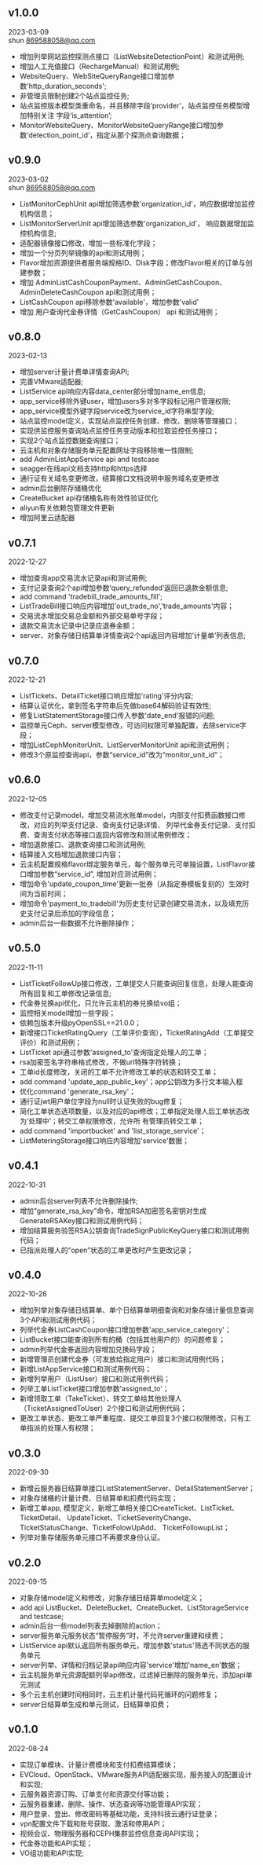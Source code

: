 ## v1.0.0
2023-03-09  
shun <869588058@qq.com>

* 增加列举网站监控探测点接口（ListWebsiteDetectionPoint）和测试用例;
* 增加人工充值接口（RechargeManual）和测试用例;
* WebsiteQuery、WebSiteQueryRange接口增加参数'http_duration_seconds';
* 非管理员限制创建2个站点监控任务;
* 站点监控版本模型类重命名，并且移除字段‘provider’，站点监控任务模型增加特别关注
字段‘is_attention’;
* MonitorWebsiteQuery、MonitorWebsiteQueryRange接口增加参数‘detection_point_id’，指定从那个探测点查询数据；

## v0.9.0
2023-03-02  
shun <869588058@qq.com>

* ListMonitorCephUnit api增加筛选参数'organization_id'，响应数据增加监控机构信息；
* ListMonitorServerUnit api增加筛选参数'organization_id'， 响应数据增加监控机构信息;
* 适配器镜像接口修改，增加一些标准化字段；
* 增加一个分页列举镜像的api和测试用例；
* Flavor增加资源提供者服务端规格ID、Disk字段；修改Flavor相关的订单与创建参数；
* 增加 AdminListCashCouponPayment、AdminGetCashCoupon、AdminDeleteCashCoupon api和测试用例；
* ListCashCoupon api移除参数'available'，增加参数'valid'
* 增加 用户查询代金券详情（GetCashCoupon） api 和测试用例；


## v0.8.0
2023-02-13
* 增加server计量计费单详情查询API;
* 完善VMware适配器;
* ListService api响应内容data_center部分增加name_en信息;
* app_service移除外键user，增加users多对多字段标记用户管理权限;
* app_service模型外键字段service改为service_id字符串型字段;
* 站点监控model定义，实现站点监控任务创建、修改、删除等管理接口；
* 实现供监控服务查询站点监控任务变动版本和拉取监控任务接口；
* 实现2个站点监控数据查询接口；
* 云主机和对象存储服务单元配置网址字段移除唯一性限制;
* add AdminListAppService api and testcase
* seagger在线api文档支持http和https选择
* 通行证有关域名变更修改，结算接口文档说明中服务域名变更修改
* admin后台删除存储桶优化
* CreateBucket api存储桶名称有效性验证优化
* aliyun有关依赖包管理文件更新
* 增加阿里云适配器

## v0.7.1
2022-12-27
* 增加查询app交易流水记录api和测试用例;  
* 支付记录查询2个api增加参数‘query_refunded’返回已退款金额信息;  
* add command 'tradebill_trade_amounts_fill';
* ListTradeBill接口响应内容增加'out_trade_no','trade_amounts'内容；  
* 交易流水增加交易总金额和外部交易单号字段；  
* 退款交易流水记录中记录应退券金额；  
* server、对象存储日结算单详情查询2个api返回内容增加‘计量单’列表信息;  

## v0.7.0
2022-12-21
* ListTickets、DetailTicket接口响应增加'rating'评分内容;   
* 结算认证优化，拿到签名字符串后先做base64解码验证有效性;    
* 修复ListStatementStorage接口传入参数'date_end'报错的问题;  
* 监控单元Ceph、server模型修改，可访问权限可单独配置，去除service字段；  
* 增加ListCephMonitorUnit、ListServerMonitorUnit api和测试用例；  
* 修改3个原监控查询api，参数“service_id”改为“monitor_unit_id”；  

## v0.6.0
2022-12-05    
* 修改支付记录model，增加交易流水账单model，内部支付扣费函数接口修改，对应的列举支付记录、查询支付记录详情、
  列举代金券支付记录、支付扣费、查询支付状态等接口返回内容修改和测试用例修改；  
* 增加退款接口、退款查询接口和测试用例; 
* 结算接入文档增加退款接口内容；  
* 云主机配置规格flavor绑定服务单元，每个服务单元可单独设置，ListFlavor接口增加参数“service_id”, 增加对应测试用例；
* 增加命令'update_coupon_time'更新一批券（从指定券模板复刻的）生效时间为当前时间；  
* 增加命令'payment_to_tradebill'为历史支付记录创建交易流水，以及填充历史支付记录后添加的字段信息；
* admin后台一些数据不允许删除操作；

## v0.5.0
2022-11-11   
* ListTicketFollowUp接口修改，工单提交人只能查询回复信息，处理人能查询所有回复和工单修改记录信息;  
* 代金券兑换api优化，只允许云主机的券兑换给vo组； 
* 监控相关model增加一些字段；
* 依赖包版本升级pyOpenSSL==21.0.0；
* 新增接口TicketRatingQuery（工单评价查询），TicketRatingAdd（工单提交评价）和测试用例； 
* ListTicket api通过参数'assigned_to'查询指定处理人的工单； 
* rsa加密签名字符串格式修改，不做url特殊字符转换；
* 工单id长度修改，关闭的工单不允许修改工单的状态和转交工单； 
* add command 'update_app_public_key'；app公钥改为多行文本输入框
* 优化command 'generate_rsa_key'；
* 通行证jwt用户单位字段为null时认证失败的bug修复；
* 简化工单状态选项数量，以及对应的api修改；工单指定处理人后工单状态改为‘处理中’；转交工单权限修改，允许所
有管理员转交工单；
* add command 'importbucket' and 'list_storage_service'；
* ListMeteringStorage接口响应内容增加'service'数据；

## v0.4.1
2022-10-31
* admin后台server列表不允许删除操作;  
* 增加“generate_rsa_key”命令，增加RSA加密签名密钥对生成GenerateRSAKey接口和测试用例代码；  
* 增加结算服务验签RSA公钥查询TradeSignPublicKeyQuery接口和测试用例代码；
* 已指派处理人的“open”状态的工单更改时产生更改记录；  

## v0.4.0
2022-10-26   
* 增加列举对象存储日结算单、单个日结算单明细查询和对象存储计量信息查询3个API和测试用例代码； 
* 列举代金券ListCashCoupon接口增加参数'app_service_category'； 
* ListBucket接口能查询到所有的桶（包括其他用户的）的问题修复； 
* admin列举代金券返回内容增加兑换码字段； 
* 新增管理员创建代金券（可发放给指定用户）接口和测试用例代码；
* 新增ListAppService接口和测试用例代码；
* 新增列举用户（ListUser）接口和测试用例代码；
* 列举工单ListTicket接口增加参数'assigned_to'；
* 新增领取工单（TakeTicket）、转交工单给其他处理人（TicketAssignedToUser）2个接口和测试用例代码；  
* 更改工单状态、更改工单严重程度、提交工单回复3个接口权限修改，只有工单指派的处理人有权限； 

## v0.3.0
2022-09-30
* 新增云服务器日结算单接口ListStatementServer、DetailStatementServer；
* 对象存储桶的计量计费、日结算单和扣费代码实现；
* 新增工单app, 模型定义，新增工单相关接口CreateTicket、ListTicket、TicketDetail、
  UpdateTicket、TicketSeverityChange、TicketStatusChange、TicketFolowUpAdd、
  TicketFollowupList；  
* 列举对象存储服务单元接口不再要求身份认证。

## v0.2.0
2022-09-15
* 对象存储model定义和修改，对象存储日结算单model定义；
* add api ListBucket、DeleteBucket、CreateBucket、ListStorageService and testcase;
* admin后台一些model列表去掉删除的action；
* server服务单元服务状态“暂停服务”时，不允许server重建和续费；
* ListService api默认返回所有服务单元，增加参数'status'筛选不同状态的服务单元
* server列举、详情和归档记录api响应内容'service'增加'name_en'数据；
* 云主机服务单元资源配额列举api修改，过滤掉已删除的服务单元，添加api单元测试
* 多个云主机创建时间相同时，云主机计量代码死循环的问题修复；
* server日结算单生成和单元测试，日结算单扣费；

## v0.1.0
2022-08-24
* 实现订单模块、计量计费模块和支付扣费结算模块；
* EVCloud、OpenStack、VMware服务API适配器实现，服务接入的配置设计和实现;
* 云服务器资源订购、订单支付和资源交付等功能；
* 云服务器重建、删除、操作、状态查询等功能管理API实现；
* 用户登录、登出、修改密码等基础功能，支持科技云通行证登录；
* vpn配置文件下载和账号获取、激活和停用API；
* 视频会议、物理服务器和CEPH集群监控信息查询API实现；
* 代金券功能和API实现；
* VO组功能和API实现;
